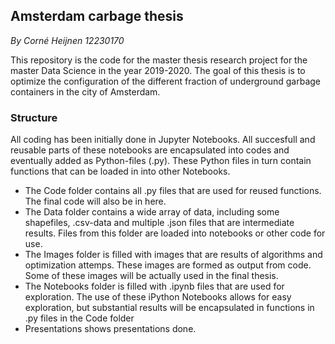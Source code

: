 ## Amsterdam carbage thesis
_By Corné Heijnen 12230170_

This repository is the code for the master thesis research project for the master Data Science in the year 2019-2020. The goal of this thesis is to optimize the configuration of the different fraction of underground garbage containers in the city of Amsterdam.

### Structure
All coding has been initially done in Jupyter Notebooks. All succesfull and reusable parts of these notebooks are encapsulated into codes and eventually added as Python-files (.py). These Python files in turn contain functions that can be loaded in into other Notebooks.
- The Code folder contains all .py files that are used for reused functions. The final code will also be in here.
- The Data folder contains a wide array of data, including some shapefiles, .csv-data and multiple .json files that are intermediate results. Files from this folder are loaded into notebooks or other code for use.
- The Images folder is filled with images that are results of algorithms and optimization attemps. These images are formed as output from code. Some of these images will be actually used in the final thesis.
- The Notebooks folder is filled with .ipynb files that are used for exploration. The use of these iPython Notebooks allows for easy exploration, but substantial results will be encapsulated in functions in .py files in the Code folder
- Presentations shows presentations done.
